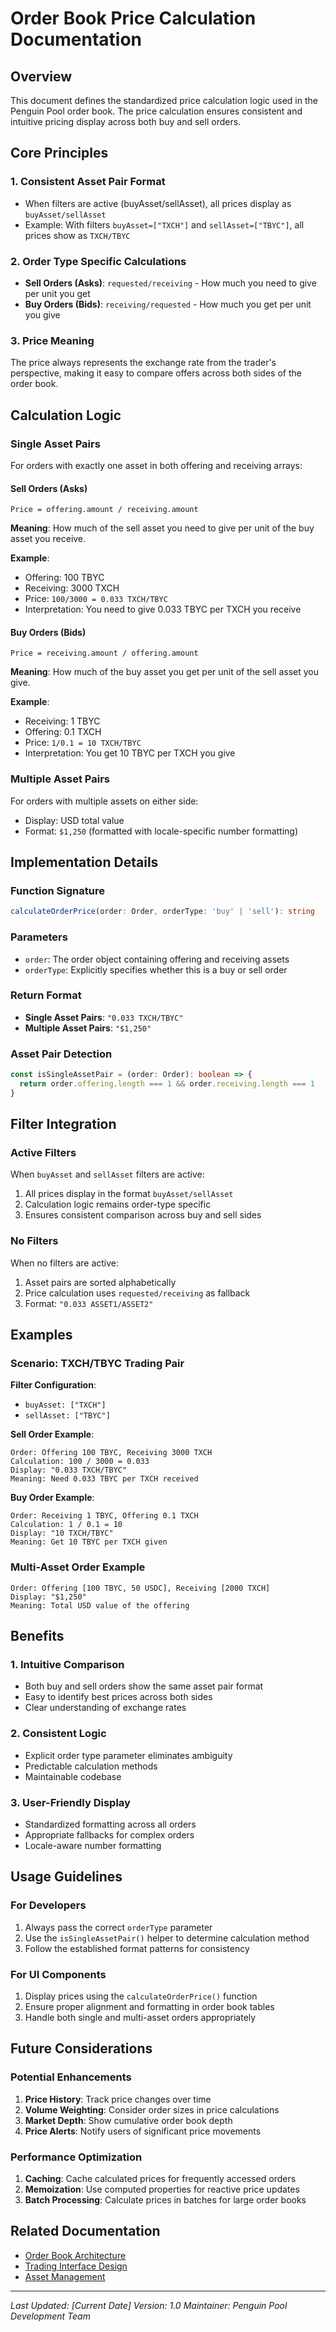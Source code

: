 # Order Book Price Calculation Documentation

## Overview

This document defines the standardized price calculation logic used in the Penguin Pool order book. The price calculation ensures consistent and intuitive pricing display across both buy and sell orders.

## Core Principles

### 1. Consistent Asset Pair Format

- When filters are active (buyAsset/sellAsset), all prices display as `buyAsset/sellAsset`
- Example: With filters `buyAsset=["TXCH"]` and `sellAsset=["TBYC"]`, all prices show as `TXCH/TBYC`

### 2. Order Type Specific Calculations

- **Sell Orders (Asks)**: `requested/receiving` - How much you need to give per unit you get
- **Buy Orders (Bids)**: `receiving/requested` - How much you get per unit you give

### 3. Price Meaning

The price always represents the exchange rate from the trader's perspective, making it easy to compare offers across both sides of the order book.

## Calculation Logic

### Single Asset Pairs

For orders with exactly one asset in both offering and receiving arrays:

#### Sell Orders (Asks)

```
Price = offering.amount / receiving.amount
```

**Meaning**: How much of the sell asset you need to give per unit of the buy asset you receive.

**Example**:

- Offering: 100 TBYC
- Receiving: 3000 TXCH
- Price: `100/3000 = 0.033 TXCH/TBYC`
- Interpretation: You need to give 0.033 TBYC per TXCH you receive

#### Buy Orders (Bids)

```
Price = receiving.amount / offering.amount
```

**Meaning**: How much of the buy asset you get per unit of the sell asset you give.

**Example**:

- Receiving: 1 TBYC
- Offering: 0.1 TXCH
- Price: `1/0.1 = 10 TXCH/TBYC`
- Interpretation: You get 10 TBYC per TXCH you give

### Multiple Asset Pairs

For orders with multiple assets on either side:

- Display: USD total value
- Format: `$1,250` (formatted with locale-specific number formatting)

## Implementation Details

### Function Signature

```typescript
calculateOrderPrice(order: Order, orderType: 'buy' | 'sell'): string
```

### Parameters

- `order`: The order object containing offering and receiving assets
- `orderType`: Explicitly specifies whether this is a buy or sell order

### Return Format

- **Single Asset Pairs**: `"0.033 TXCH/TBYC"`
- **Multiple Asset Pairs**: `"$1,250"`

### Asset Pair Detection

```typescript
const isSingleAssetPair = (order: Order): boolean => {
  return order.offering.length === 1 && order.receiving.length === 1
}
```

## Filter Integration

### Active Filters

When `buyAsset` and `sellAsset` filters are active:

1. All prices display in the format `buyAsset/sellAsset`
2. Calculation logic remains order-type specific
3. Ensures consistent comparison across buy and sell sides

### No Filters

When no filters are active:

1. Asset pairs are sorted alphabetically
2. Price calculation uses `requested/receiving` as fallback
3. Format: `"0.033 ASSET1/ASSET2"`

## Examples

### Scenario: TXCH/TBYC Trading Pair

**Filter Configuration**:

- `buyAsset: ["TXCH"]`
- `sellAsset: ["TBYC"]`

**Sell Order Example**:

```
Order: Offering 100 TBYC, Receiving 3000 TXCH
Calculation: 100 / 3000 = 0.033
Display: "0.033 TXCH/TBYC"
Meaning: Need 0.033 TBYC per TXCH received
```

**Buy Order Example**:

```
Order: Receiving 1 TBYC, Offering 0.1 TXCH
Calculation: 1 / 0.1 = 10
Display: "10 TXCH/TBYC"
Meaning: Get 10 TBYC per TXCH given
```

### Multi-Asset Order Example

```
Order: Offering [100 TBYC, 50 USDC], Receiving [2000 TXCH]
Display: "$1,250"
Meaning: Total USD value of the offering
```

## Benefits

### 1. Intuitive Comparison

- Both buy and sell orders show the same asset pair format
- Easy to identify best prices across both sides
- Clear understanding of exchange rates

### 2. Consistent Logic

- Explicit order type parameter eliminates ambiguity
- Predictable calculation methods
- Maintainable codebase

### 3. User-Friendly Display

- Standardized formatting across all orders
- Appropriate fallbacks for complex orders
- Locale-aware number formatting

## Usage Guidelines

### For Developers

1. Always pass the correct `orderType` parameter
2. Use the `isSingleAssetPair()` helper to determine calculation method
3. Follow the established format patterns for consistency

### For UI Components

1. Display prices using the `calculateOrderPrice()` function
2. Ensure proper alignment and formatting in order book tables
3. Handle both single and multi-asset orders appropriately

## Future Considerations

### Potential Enhancements

1. **Price History**: Track price changes over time
2. **Volume Weighting**: Consider order sizes in price calculations
3. **Market Depth**: Show cumulative order book depth
4. **Price Alerts**: Notify users of significant price movements

### Performance Optimization

1. **Caching**: Cache calculated prices for frequently accessed orders
2. **Memoization**: Use computed properties for reactive price updates
3. **Batch Processing**: Calculate prices in batches for large order books

## Related Documentation

- [Order Book Architecture](./ORDER_BOOK_ARCHITECTURE.md)
- [Trading Interface Design](./TRADING_INTERFACE.md)
- [Asset Management](./ASSET_MANAGEMENT.md)

---

_Last Updated: [Current Date]_
_Version: 1.0_
_Maintainer: Penguin Pool Development Team_
